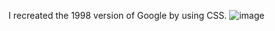 I recreated the 1998 version of Google by using CSS.
![image](https://user-images.githubusercontent.com/70536420/168173013-af05a2aa-f817-42a5-9065-a5005251d8f5.png)

